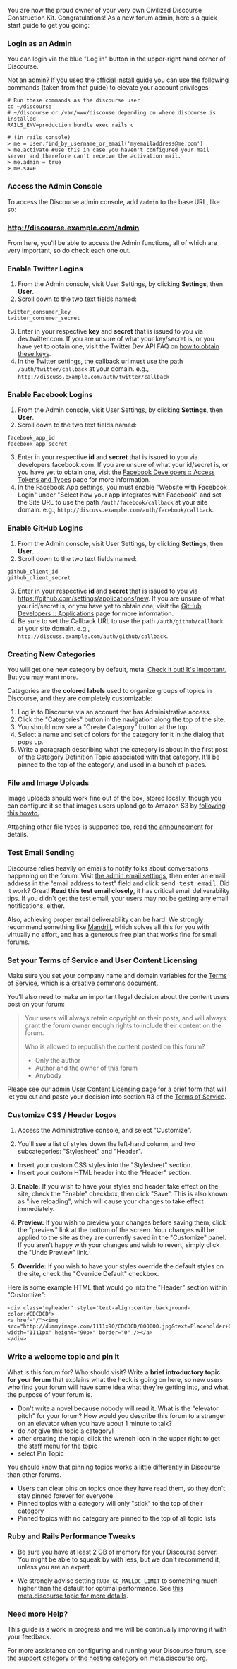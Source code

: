 You are now the proud owner of your very own Civilized Discourse Construction Kit. Congratulations! As a new forum admin, here's a quick start guide to get you going:

### Login as an Admin

You can login via the blue "Log in" button in the upper-right hand corner of Discourse.

Not an admin? If you used the [official install guide](https://github.com/discourse/discourse/blob/master/docs/INSTALL-ubuntu.md) you can use the following commands (taken from that guide) to elevate your account privileges:

    # Run these commands as the discourse user
    cd ~/discourse
    # ~/discourse or /var/www/discouse depending on where discourse is installed
    RAILS_ENV=production bundle exec rails c

    # (in rails console)
    > me = User.find_by_username_or_email('myemailaddress@me.com')
    > me.activate #use this in case you haven't configured your mail server and therefore can't receive the activation mail.
    > me.admin = true
    > me.save

### Access the Admin Console<p>

To access the Discourse admin console, add `/admin` to the base URL, like so:

### http://discourse.example.com/admin

From here, you'll be able to access the Admin functions, all of which are very important, so do check each one out.

### Enable Twitter Logins

1. From the Admin console, visit User Settings, by clicking **Settings**, then **User**.
2. Scroll down to the two text fields named:

  `twitter_consumer_key`  
  `twitter_consumer_secret`  

3. Enter in your respective **key** and **secret** that is issued to you via dev.twitter.com. If you are unsure of what your key/secret is, or you have yet to obtain one, visit the Twitter Dev API FAQ on [how to obtain these keys](https://dev.twitter.com/docs/faq#7447).
4. In the Twitter settings, the callback url must use the path `/auth/twitter/callback` at your domain. e.g., `http://discuss.example.com/auth/twitter/callback`

### Enable Facebook Logins

1. From the Admin console, visit User Settings, by clicking **Settings**, then **User**.
2. Scroll down to the two text fields named:

  `facebook_app_id`  
  `facebook_app_secret`  

3. Enter in your respective **id** and **secret** that is issued to you via developers.facebook.com. If you are unsure of what your id/secret is, or you have yet to obtain one, visit the [Facebook Developers :: Access Tokens and Types](https://developers.facebook.com/docs/concepts/login/access-tokens-and-types/) page for more information.
4. In the Facebook App settings, you must enable "Website with Facebook Login" under "Select how your app integrates with Facebook" and set the Site URL to use the path `/auth/facebook/callback` at your site domain. e.g., `http://discuss.example.com/auth/facebook/callback`.

### Enable GitHub Logins<p>

1. From the Admin console, visit User Settings, by clicking **Settings**, then **User**.
2. Scroll down to the two text fields named:

  `github_client_id`  
  `github_client_secret`  

3. Enter in your respective **id** and **secret** that is issued to you via https://github.com/settings/applications/new. If you are unsure of what your id/secret is, or you have yet to obtain one, visit the [GitHub Developers :: Applications](https://github.com/settings/applications/) page for more information.
4. Be sure to set the Callback URL to use the path `/auth/github/callback` at your site domain. e.g., `http://discuss.example.com/auth/github/callback`.

### Creating New Categories<p>

You will get one new category by default, meta. [Check it out! It's important.](http://meta.discourse.org/category/meta) But you may want more.

Categories are the **colored labels** used to organize groups of topics in Discourse, and they are completely customizable:

1. Log in to Discourse via an account that has Administrative access.
2. Click the "Categories" button in the navigation along the top of the site.
3. You should now see a "Create Category" button at the top.
4. Select a name and set of colors for the category for it in the dialog that pops up.
5. Write a paragraph describing what the category is about in the first post of the Category Definition Topic associated with that category. It'll be pinned to the top of the category, and used in a bunch of places.

### File and Image Uploads

Image uploads should work fine out of the box, stored locally, though you can configure it so that images users upload go to Amazon S3 by [following this howto.](http://meta.discourse.org/t/how-to-set-up-image-uploads-to-s3/7229?u=codinghorror).

Attaching other file types is supported too, read [the announcement](http://meta.discourse.org/t/new-attachments/8609) for details.

### Test Email Sending

Discourse relies heavily on emails to notify folks about conversations happening on the forum. Visit [the admin email settings](/admin/email), then enter an email address in the "email address to test" field and click <kbd>send test email</kbd>. Did it work? Great! **Read this test email closely**, it has critical email deliverability tips. If you didn't get the test email, your users may not be getting any email notifications, either.

Also, achieving proper email deliverability can be hard. We strongly recommend something like [Mandrill](http://mandrill.com), which solves all this for you with virtually no effort, and has a generous free plan that works fine for small forums.

### Set your Terms of Service and User Content Licensing

Make sure you set your company name and domain variables for the [Terms of Service](/tos), which is a creative commons document.

You'll also need to make an important legal decision about the content users post on your forum:

> Your users will always retain copyright on their posts, and will always grant the forum owner enough rights to include their content on the forum.
> 
> Who is allowed to republish the content posted on this forum?
> 
> - Only the author  
> - Author and the owner of this forum  
> - Anybody

Please see our [admin User Content Licensing](/admin/site_contents/tos_user_content_license) page for a brief form that will let you cut and paste your decision into section #3 of the [Terms of Service](/tos#3).

### Customize CSS / Header Logos<p>

1. Access the Administrative console, and select "Customize".

2. You'll see a list of styles down the left-hand column, and two subcategories: "Stylesheet" and "Header".
  - Insert your custom CSS styles into the "Stylesheet" section.
  - Insert your custom HTML header into the "Header" section.

3. **Enable:** If you wish to have your styles and header take effect on the site, check the "Enable" checkbox, then click "Save". This is also known as "live reloading", which will cause your changes to take effect immediately.

4. **Preview:** If you wish to preview your changes before saving them, click the "preview" link at the bottom of the screen. Your changes will be applied to the site as they are currently saved in the "Customize" panel. If you aren't happy with your changes and wish to revert, simply click the "Undo Preview" link.

5. **Override:** If you wish to have your styles override the default styles on the site, check the "Override Default" checkbox.

Here is some example HTML that would go into the "Header" section within "Customize":

```
<div class='myheader' style='text-align:center;background-color:#CDCDCD'>
<a href="/"><img src="http://dummyimage.com/1111x90/CDCDCD/000000.jpg&text=Placeholder+Custom+Header" width="1111px" height="90px" border="0" /></a>    
</div>
```

### Write a welcome topic and pin it

What is this forum for? Who should visit? Write a **brief introductory topic for your forum** that explains what the heck is going on here, so new users who find your forum will have some idea what they're getting into, and what the purpose of your forum is. 

- Don't write a novel because nobody will read it. What is the "elevator pitch" for your forum? How would you describe this forum to a stranger on an elevator when you have about 1 minute to talk?
- do *not* give this topic a category!
- after creating the topic, click the wrench icon in the upper right to get the staff menu for the topic
- select Pin Topic

You should know that pinning topics works a little differently in Discourse than other forums. 

- Users can clear pins on topics once they have read them, so they don't stay pinned forever for everyone
- Pinned topics with a category will only "stick" to the top of their category
- Pinned topics with no category are pinned to the top of all topic lists

### Ruby and Rails Performance Tweaks<p>

- Be sure you have at least 2 GB of memory for your Discourse server. You might be able to squeak by with less, but we don't recommend it, unless you are an expert.

- We strongly advise setting `RUBY_GC_MALLOC_LIMIT` to something much higher than the default for optimal performance. See [this meta.discourse topic for more details][1]. 

### Need more Help?<p>

This guide is a work in progress and we will be continually improving it with your feedback.

For more assistance on configuring and running your Discourse forum, see [the support category](http://meta.discourse.org/category/support) or [the hosting category](http://meta.discourse.org/category/hosting) on meta.discourse.org.

[1]: http://meta.discourse.org/t/tuning-ruby-and-rails-for-discourse/4126
[2]: http://meta.discourse.org/category/support

